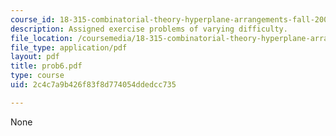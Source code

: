 ```yaml
---
course_id: 18-315-combinatorial-theory-hyperplane-arrangements-fall-2004
description: Assigned exercise problems of varying difficulty.
file_location: /coursemedia/18-315-combinatorial-theory-hyperplane-arrangements-fall-2004/2c4c7a9b426f83f8d774054ddedcc735_prob6.pdf
file_type: application/pdf
layout: pdf
title: prob6.pdf
type: course
uid: 2c4c7a9b426f83f8d774054ddedcc735

---
```

None